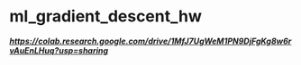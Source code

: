 # ml_gradient_descent_hw

***https://colab.research.google.com/drive/1MfJ7UgWeM1PN9DjFgKg8w6rvAuEnLHuq?usp=sharing***
